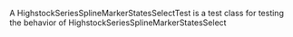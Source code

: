 A HighstockSeriesSplineMarkerStatesSelectTest is a test class for testing the behavior of HighstockSeriesSplineMarkerStatesSelect